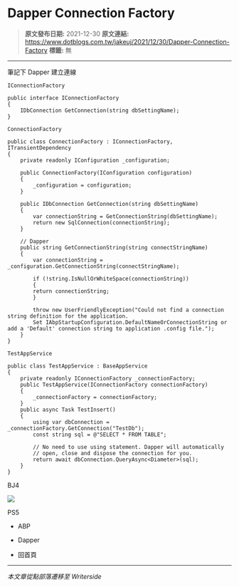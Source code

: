# Dapper Connection Factory

> **原文發布日期:** 2021-12-30
> **原文連結:** https://www.dotblogs.com.tw/jakeuj/2021/12/30/Dapper-Connection-Factory
> **標籤:** 無

---

筆記下 Dapper 建立連線

`IConnectionFactory`

```
public interface IConnectionFactory
{
    IDbConnection GetConnection(string dbSettingName);
}
```

`ConnectionFactory`

```
public class ConnectionFactory : IConnectionFactory, ITransientDependency
{
    private readonly IConfiguration _configuration;

    public ConnectionFactory(IConfiguration configuration)
    {
        _configuration = configuration;
    }

    public IDbConnection GetConnection(string dbSettingName)
    {
        var connectionString = GetConnectionString(dbSettingName);
        return new SqlConnection(connectionString);
    }

    // Dapper
    public string GetConnectionString(string connectStringName)
    {
        var connectionString = _configuration.GetConnectionString(connectStringName);

        if (!string.IsNullOrWhiteSpace(connectionString))
	    {
        return connectionString;
        }

        throw new UserFriendlyException("Could not find a connection string definition for the application.
        Set IAbpStartupConfiguration.DefaultNameOrConnectionString or add a 'Default' connection string to application .config file.");
    }
}
```

`TestAppService`

```
public class TestAppService : BaseAppService
{
    private readonly IConnectionFactory _connectionFactory;
    public TestAppService(IConnectionFactory connectionFactory)
    {
        _connectionFactory = connectionFactory;
    }
    public async Task TestInsert()
    {
        using var dbConnection = _connectionFactory.GetConnection("TestDb");
        const string sql = @"SELECT * FROM TABLE";

        // No need to use using statement. Dapper will automatically
        // open, close and dispose the connection for you.
        return await dbConnection.QueryAsync<Diameter>(sql);
    }
}
```

BJ4

![](https://card.psnprofiles.com/1/jakeuj.png)

PS5

* ABP
* Dapper

* 回首頁

---

*本文章從點部落遷移至 Writerside*
